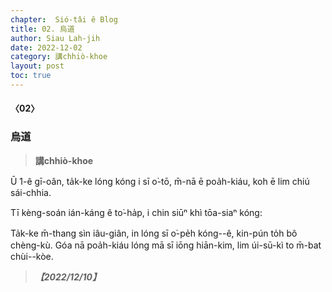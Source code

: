 ```yaml
---
chapter:  Sió-tâi ê Blog
title: 02. 烏道
author: Siau Lah-jih
date: 2022-12-02
category: 講chhiò-khoe
layout: post
toc: true
---
```


#### 〈02〉
### 烏道
> **講chhiò-khoe**

 Ū 1-ê gī-oân, ta̍k-ke lóng kóng i sī o͘-tō, m̄-nā ē poa̍h-kiáu, koh ē lim chiú sái-chhia.

Tī kèng-soán ián-káng ê to͘-ha̍p, i chin siūⁿ khì tōa-siaⁿ kóng: 

Ta̍k-ke m̄-thang sìn iâu-giân, in lóng sī o͘-pe̍h kóng--ê, kin-pún to̍h bô chèng-kù. Góa nā poa̍h-kiáu lóng mā sī iōng hiān-kim, lim úi-sū-kì to m̄-bat chùi--kòe.

 
> ***【2022/12/10】***

